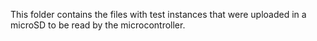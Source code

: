 This folder contains the files with test instances that were uploaded in a microSD to be read by the microcontroller.

